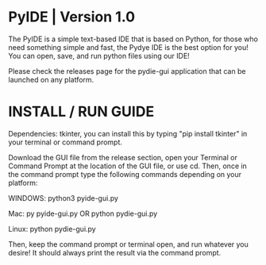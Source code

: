 # PyIDE | Version 1.0

The PyIDE is a simple text-based IDE that is based on Python, for those who need something simple and fast, the Pydye IDE is the best option for you!
You can open, save, and run python files using our IDE!

Please check the releases page for the pydie-gui application that can be launched on any platform. 

# INSTALL / RUN GUIDE

Dependencies: tkinter, you can install this by typing "pip install tkinter" in your terminal or command prompt.

Download the GUI file from the release section, open your Terminal or Command Prompt at the location of the GUI file, or use cd. 
Then, once in the command prompt type the following commands depending on your platform:

WINDOWS: python3 pyide-gui.py

Mac: py pyide-gui.py OR python pydie-gui.py

Linux: python pydie-gui.py

Then, keep the command prompt or terminal open, and run whatever you desire! It should always print the result via the command prompt. 
